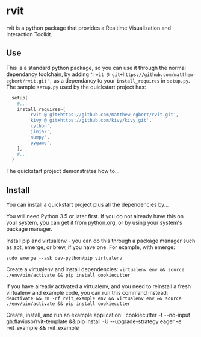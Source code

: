 # rvit

rvit is a python package that provides a Realtime Visualization and Interaction Toolkit.

## Use

This is a standard python package, so you can use it through the normal dependancy toolchain, by adding `'rvit @ git+https://github.com/matthew-egbert/rvit.git',` as a dependancy to your `install_requires` in `setup.py`. The sample `setup.py` used by the quickstart project has:
```python
  setup(
    #...
    install_requires=[
        'rvit @ git+https://github.com/matthew-egbert/rvit.git',
        'kivy @ git+https://github.com/kivy/kivy.git',
        'cython',
        'jinja2',
        'numpy',
        'pygame',
    ],
    #...
  )
```

The quickstart project demonstrates how to...

## Install

You can install a quickstart project plus all the dependencies by...

You will need Python 3.5 or later first. If you do not already have this on your system, you can get it from [python.org](https://python.org), or by using your system's package manager.

Install pip and virtualenv - you can do this through a package manager such as apt, emerge, or brew, if you have one. For example, with emerge:

`sudo emerge --ask dev-python/pip virtualenv`

Create a virtualenv and install dependencies:
`virtualenv env && source ./env/bin/activate && pip install cookiecutter`

If you have already activated a virtualenv, and you need to reinstall a fresh virtualenv and example code, you can run this command instead:
`deactivate && rm -rf rvit_example env && virtualenv env && source ./env/bin/activate && pip install cookiecutter`

Create, install, and run an example application:
`cookiecutter -f --no-input gh:flaviusb/rvit-template && pip install -U --upgrade-strategy eager -e rvit_example && rvit_example
